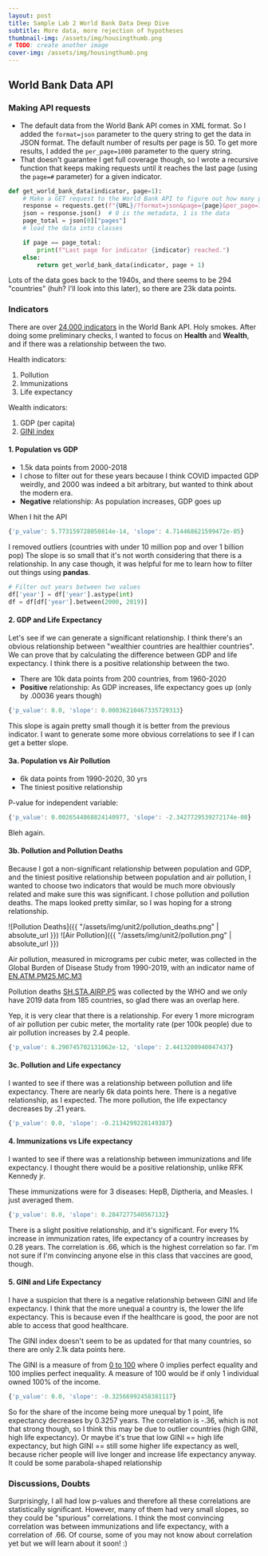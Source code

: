 ```yaml
---
layout: post
title: Sample Lab 2 World Bank Data Deep Dive
subtitle: More data, more rejection of hypotheses
thumbnail-img: /assets/img/housingthumb.png 
# TODO: create another image
cover-img: /assets/img/housingthumb.png
---
```


## World Bank Data API

### Making API requests

- The default data from the World Bank API comes in XML format. So I added the `format=json` parameter to the query string to get the data in JSON format. The default number of results per page is 50. To get more results, I added the `per_page=1000` parameter to the query string.
- That doesn't guarantee I get full coverage though, so I wrote a recursive function that keeps making requests until it reaches the last page (using the `page=#` parameter) for a given indicator.
  
```python
def get_world_bank_data(indicator, page=1):
    # Make a GET request to the World Bank API to figure out how many pages there are
    response = requests.get(f"{URL}/?format=json&page={page}&per_page=1000")
    json = response.json()  # 0 is the metadata, 1 is the data
    page_total = json[0]["pages"]
    # load the data into classes

    if page == page_total:
        print(f"Last page for indicator {indicator} reached.")
    else:
        return get_world_bank_data(indicator, page + 1)
```

Lots of the data goes back to the 1940s, and there seems to be 294 "countries" (huh? I'll look into this later), so there are 23k data points.

### Indicators

There are over [24,000 indicators](https://datahelpdesk.worldbank.org/knowledgebase/articles/898599-indicator-api-queries) in the World Bank API. Holy smokes. After doing some preliminary checks, I wanted to focus on **Health** and **Wealth**, and if there was a relationship between the two.

Health indicators:

1. Pollution
2. Immunizations
3. Life expectancy

Wealth indicators:

1. GDP (per capita)
2. [GINI index](https://data.worldbank.org/indicator/SI.POV.GINI?end=2023&most_recent_value_desc=true&start=1963&view=chart&year=2014)

#### 1. Population vs GDP

- 1.5k data points from 2000-2018
- I chose to filter out for these years because I think COVID impacted GDP weirdly, and 2000 was indeed a bit arbitrary, but wanted to think about the modern era.
- **Negative** relationship: As population increases, GDP goes up

When I hit the API
```javascript
{'p_value': 5.773159728050814e-14, 'slope': 4.714468621599472e-05}
```

I removed outliers (countries with under 10 million pop and over 1 billion pop)
The slope is so small that it's not worth considering that there is a relationship. 
In any case though, it was helpful for me to learn how to filter out things using **pandas**. 

```python
# Filter out years between two values
df['year'] = df['year'].astype(int)
df = df[df['year'].between(2000, 2019)]
```

#### 2. GDP and Life Expectancy

Let's see if we can generate a significant relationship.
I think there's an obvious relationship between "wealthier countries are healthier countries".
We can prove that by calculating the difference between GDP and life expectancy. I think there is a positive relationship between the two.

- There are 10k data points from 200 countries, from 1960-2020
- **Positive** relationship: As GDP increases, life expectancy goes up (only by .00036 years though)

```javascript
{'p_value': 0.0, 'slope': 0.00036210467335729313}
```

This slope is again pretty small though it is better from the previous indicator. I want to generate some more obvious correlations to see if I can get a better slope.

#### 3a. Population vs Air Pollution

- 6k data points from 1990-2020, 30 yrs
- The tiniest positive relationship

P-value for independent variable:
```javascript
{'p_value': 0.0026544868824140977, 'slope': -2.3427729539272174e-08}
```

Bleh again.

#### 3b. Pollution and Pollution Deaths

Because I got a non-significant relationship between population and GDP, and the tiniest positive relationship between population and air pollution, I wanted to choose two indicators that would be much more obviously related and make sure this was significant. I chose pollution and pollution deaths. The maps looked pretty similar, so I was hoping for a strong relationship.

![Pollution Deaths]({{ "/assets/img/unit2/pollution_deaths.png" | absolute_url }})
![Air Pollution]({{ "/assets/img/unit2/pollution.png" | absolute_url }})

Air pollution, measured in micrograms per cubic meter, was collected in the Global Burden of Disease Study from 1990-2019, with an indicator name of [EN.ATM.PM25.MC.M3](
https://data.worldbank.org/indicator/EN.ATM.PM25.MC.M3?end=2020&most_recent_value_desc=true&start=1990&type=shaded&view=map)
 
Pollution deaths [SH.STA.AIRP.P5](https://data.worldbank.org/indicator/SH.STA.AIRP.P5?end=2019&most_recent_value_desc=true&start=2019&type=shaded&view=map) was collected by the WHO and we only have 2019 data from 185 countries, so glad there was an overlap here.

Yep, it is very clear that there is a relationship. For every 1 more microgram of air pollution per cubic meter, the mortality rate (per 100k people) due to air pollution increases by 2.4 people.

```javascript
{'p_value': 6.290745702131062e-12, 'slope': 2.4413200940047437}
```

#### 3c. Pollution and Life expectancy

I wanted to see if there was a relationship between pollution and life expectancy.
There are nearly 6k data points here. There is a negative relationship, as I expected. 
The more pollution, the life expectancy decreases by .21 years.

```javascript
{'p_value': 0.0, 'slope': -0.2134299228149387}
```

#### 4. Immunizations vs Life expectancy

I wanted to see if there was a relationship between immunizations and life expectancy.
I thought there would be a positive relationship, unlike RFK Kennedy jr.

These immunizations were for 3 diseases: HepB, Diptheria, and Measles. I just averaged them.

```javascript
{'p_value': 0.0, 'slope': 0.2847277540567132}
```

There is a slight positive relationship, and it's significant.
For every 1% increase in immunization rates, life expectancy of a country increases by 0.28 years.
The correlation is .66, which is the highest correlation so far. I'm not sure if I'm convincing anyone else in this class that vaccines are good, though.

#### 5. GINI and Life Expectancy

I have a suspicion that there is a negative relationship between GINI and life expectancy. 
I think that the more unequal a country is, the lower the life expectancy.
This is because even if the healthcare is good, the poor are not able to access that good healthcare.

The GINI index doesn't seem to be as updated for that many countries, so there are only 2.1k data points here. 

The GINI is a measure of from [0 to 100](https://databank.worldbank.org/metadataglossary/gender-statistics/series/SI.POV.GINI) where 0 implies perfect equality and 100 implies perfect inequality. 
A measure of 100 would be if only 1 individual owned 100% of the income. 

```javascript
{'p_value': 0.0, 'slope': -0.32566992458381117}
```

So for the share of the income being more unequal by 1 point,
life expectancy decreases by 0.3257 years.
The correlation is -.36, which is not that strong though,
so I think this may be due to outlier countries (high GINI, high life expectancy).
Or maybe it's true that low GINI == high life expectancy, but high GINI == still some higher life expectancy as well,
because richer people will live longer and increase life expectancy anyway. It could be some parabola-shaped relationship

### Discussions, Doubts

Surprisingly, I all had low p-values and therefore all these correlations are statistically significant.
However, many of them had very small slopes, so they could be "spurious" correlations.
I think the most convincing correlation was between immunizations and life expectancy, with a correlation of .66. 
Of course, some of you may not know about correlation yet but we will learn about it soon! :) 
